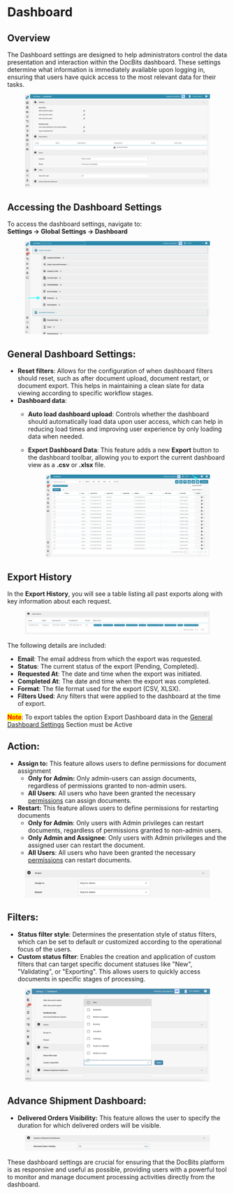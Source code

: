 # Dashboard

## Overview

The Dashboard settings are designed to help administrators control the data presentation and interaction within the DocBits dashboard. These settings determine what information is immediately available upon logging in, ensuring that users have quick access to the most relevant data for their tasks.

<figure><img src="../../../../.gitbook/assets/dashboard_settings_1.png" alt=""><figcaption></figcaption></figure>

## Accessing the Dashboard Settings

To access the dashboard settings, navigate to:\
**Settings → Global Settings → Dashboard**

<figure><img src="../../../../.gitbook/assets/settings_dashboard.png" alt=""><figcaption></figcaption></figure>

## **General Dashboard Settings**:

* **Reset filters**: Allows for the configuration of when dashboard filters should reset, such as after document upload, document restart, or document export. This helps in maintaining a clean slate for data viewing according to specific workflow stages.
* **Dashboard data**:
  * **Auto load dashboard upload**: Controls whether the dashboard should automatically load data upon user access, which can help in reducing load times and improving user experience by only loading data when needed.
  *   **Export Dashboard Data**: This feature adds a new **Export** button to the dashboard toolbar, allowing you to export the current dashboard view as a **.csv** or **.xlsx** file.

      <figure><img src="../../../../.gitbook/assets/dashboard_settings_3.png" alt=""><figcaption></figcaption></figure>

## **Export History**

In the **Export History**, you will see a table listing all past exports along with key information about each request.

<figure><img src="../../../../.gitbook/assets/dashboard_settings_4.png" alt=""><figcaption></figcaption></figure>

The following details are included:

* **Email**: The email address from which the export was requested.
* **Status**: The current status of the export (Pending, Completed).
* **Requested At**: The date and time when the export was initiated.
* **Completed At**: The date and time when the export was completed.
* **Format**: The file format used for the export (CSV, XLSX).
* **Filters Used**: Any filters that were applied to the dashboard at the time of export.

<mark style="color:red;">**Note**</mark>: To export tables the option Export Dashboard data in the [General Dashboard Settings](./#general-dashboard-settings) Section must be Active

## **Action:**

* **Assign to:** This feature allows users to define permissions for document assignment
  * **Only for Admin:** Only admin-users can assign documents, regardless of permissions granted to non-admin users.
  * **All Users**: All users who have been granted the necessary [permissions](../groups-users-and-permissions/groups-and-permissions/activating-permissions.md) can assign documents.
* **Restart:** This feature allows users to define permissions for restarting documents
  * **Only for Admin**: Only users with Admin privileges can restart documents, regardless of permissions granted to non-admin users.
  * **Only Admin and Assignee**: Only users with Admin privileges and the assigned user can restart the document.
  * **All Users**: All users who have been granted the necessary [permissions](../groups-users-and-permissions/groups-and-permissions/activating-permissions.md) can restart documents.

<figure><img src="../../../../.gitbook/assets/dashboard_settings_2.png" alt=""><figcaption></figcaption></figure>

## **Filters**:

* **Status filter style**: Determines the presentation style of status filters, which can be set to default or customized according to the operational focus of the users.
* **Custom status filter**: Enables the creation and application of custom filters that can target specific document statuses like "New", "Validating", or "Exporting". This allows users to quickly access documents in specific stages of processing.

<figure><img src="../../../../.gitbook/assets/dashboard_settings_5.png" alt=""><figcaption></figcaption></figure>

## Advance Shipment Dashboar&#x64;**:**

* **Delivered Orders Visibility:** This feature allows the user to specify the duration for which delivered orders will be visible.

<figure><img src="../../../../.gitbook/assets/dashboard_settings_6.png" alt=""><figcaption></figcaption></figure>

These dashboard settings are crucial for ensuring that the DocBits platform is as responsive and useful as possible, providing users with a powerful tool to monitor and manage document processing activities directly from the dashboard.
